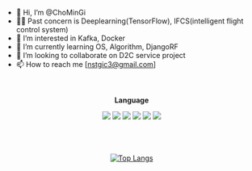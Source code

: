 
- 👋 Hi, I’m @ChoMinGi</br>
- 👨‍🎨 Past concern is Deeplearning(TensorFlow), IFCS(intelligent flight control system)</br>
- 👀 I’m interested in Kafka, Docker</br>
- 🌱 I’m currently learning OS, Algorithm, DjangoRF</br>
- 💞️ I’m looking to collaborate on D2C service project</br>
- 📫 How to reach me [nstgic3@gmail.com]</br></br></br>

<div align="center">

**Language**

<p>
  <img src="https://img.shields.io/badge/Python-3776AB?style=flat-square&logo=python&logoColor=white"/>
  <img src="https://img.shields.io/badge/C-00599C?style=flat-square&logo=c&logoColor=white"/>
  <img src="https://img.shields.io/badge/HTML5-E34F26?style=flat-square&logo=html5&logoColor=white"/>
  <img src="https://img.shields.io/badge/CSS3-1572B6?style=flat-square&logo=css3&logoColor=white"/>
  <img src="https://img.shields.io/badge/JavaScript-F7DF1E?style=flat-square&logo=javascript&logoColor=black"/>
  <img src="https://img.shields.io/badge/Java-ED8B00?style=flat-square&logo=java&logoColor=white"/>
<br><br><br><br>


[![Top Langs](https://github-readme-stats.vercel.app/api/top-langs/?username=ChoMinGi&langs_count=8)](https://github.com/ChoMinGi/github-readme-stats)

</div>


<!---
ChoMinGi/ChoMinGi is a ✨ special ✨ repository because its `README.md` (this file) appears on your GitHub profile.
You can click the Preview link to take a look at your changes.
--->
